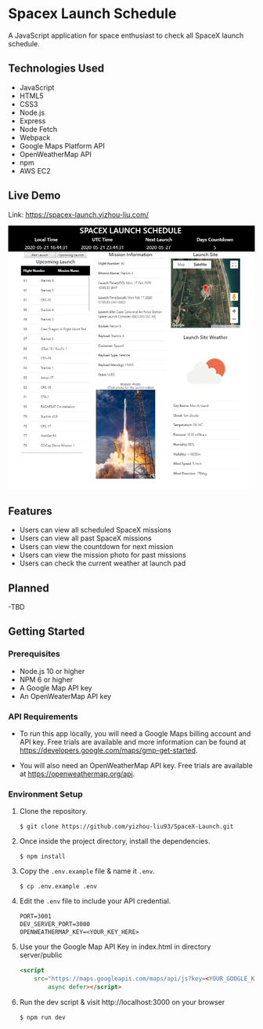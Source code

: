 # Spacex Launch Schedule

A JavaScript application for space enthusiast to check all SpaceX launch schedule.

## Technologies Used

- JavaScript
- HTML5
- CSS3
- Node.js
- Express
- Node Fetch
- Webpack
- Google Maps Platform API
- OpenWeatherMap API
- npm
- AWS EC2

## Live Demo

Link: https://spacex-launch.yizhou-liu.com/

![demo](images/demo.jpg)

## Features

- Users can view all scheduled SpaceX missions
- Users can view all past SpaceX missions
- Users can view the countdown for next mission
- Users can view the mission photo for past missions
- Users can check the current weather at launch pad

## Planned
-TBD

## Getting Started

### Prerequisites
* Node.js 10 or higher
* NPM 6 or higher
* A Google Map API key
* An OpenWeaterMap API key

### API Requirements
* To run this app locally, you will need a Google Maps billing account and API key. Free trials are available and more information can be found at https://developers.google.com/maps/gmp-get-started.

* You will also need an OpenWeatherMap API key. Free trials are available at https://openweathermap.org/api.


### Environment Setup

1. Clone the repository.
    ```shell
    $ git clone https://github.com/yizhou-liu93/SpaceX-Launch.git
    ```
2. Once inside the project directory, install the dependencies.
    ```shell
    $ npm install
    ```
3. Copy the `.env.example` file & name it `.env`.
    ```shell
    $ cp .env.example .env
    ```
4. Edit the `.env` file to include your API credential.
    ```
    PORT=3001
    DEV_SERVER_PORT=3000
    OPENWEATHERMAP_KEY=<YOUR_KEY_HERE>

    ```
5. Use your the Google Map API Key in index.html in directory server/public   
    ```html
    <script
        src="https://maps.googleapis.com/maps/api/js?key=<YOUR_GOOGLE_KEY>&callback=myLib.init" 
            async defer></script>

    ```

6. Run the dev script & visit http://localhost:3000 on your browser
    ```shell
    $ npm run dev
    ```
